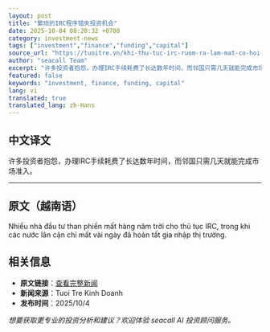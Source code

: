 ```yaml
---
layout: post
title: "繁琐的IRC程序错失投资机会"
date: 2025-10-04 08:20:32 +0700
category: investment-news
tags: ["investment","finance","funding","capital"]
source_url: "https://tuoitre.vn/khi-thu-tuc-irc-ruom-ra-lam-mat-co-hoi-dau-tu-20251004002714337.htm"
author: "seacall Team"
excerpt: "许多投资者抱怨，办理IRC手续耗费了长达数年时间，而邻国只需几天就能完成市场准入。..."
featured: false
keywords: "investment, finance, funding, capital"
lang: vi
translated: true
translated_lang: zh-Hans
---
```


## 中文译文

许多投资者抱怨，办理IRC手续耗费了长达数年时间，而邻国只需几天就能完成市场准入。

---

## 原文（越南语）

Nhiều nhà đầu tư than phiền mất hàng năm trời cho thủ tục IRC, trong khi các nước lân cận chỉ mất vài ngày đã hoàn tất gia nhập thị trường.

## 相关信息

- **原文链接**：[查看完整新闻](https://tuoitre.vn/khi-thu-tuc-irc-ruom-ra-lam-mat-co-hoi-dau-tu-20251004002714337.htm)
- **新闻来源**：Tuoi Tre Kinh Doanh
- **发布时间**：2025/10/4

*想要获取更专业的投资分析和建议？欢迎体验 seacall AI 投资顾问服务。*